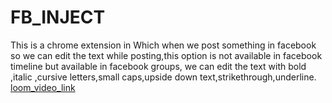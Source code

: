 # FB_INJECT
This is a chrome extension in Which when we post something in  facebook so we can edit the text while posting,this option is not available in facebook timeline but available in facebook groups,
we can edit the text with  bold ,italic ,cursive letters,small caps,upside down text,strikethrough,underline.
[loom_video_link](https://www.loom.com/share/19f25834a1f04b309d6d1382fc04b463)

